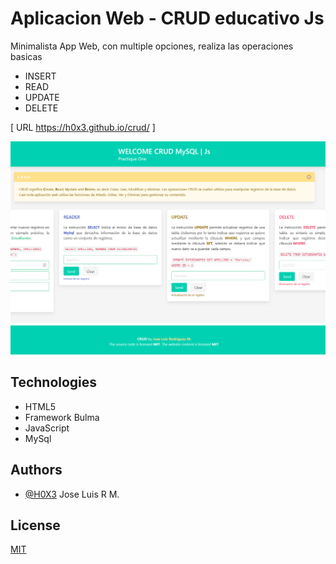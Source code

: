 
# Aplicacion Web - CRUD educativo Js

Minimalista App Web, con multiple opciones, realiza las operaciones basicas 
- INSERT
- READ
- UPDATE
- DELETE

[ URL https://h0x3.github.io/crud/ ]

![Logo](https://raw.githubusercontent.com/H0X3/crud/main/img/plantilla.PNG)


## Technologies

- HTML5
- Framework Bulma
- JavaScript
- MySql


## Authors

- [@H0X3](https://www.github.com/H0X3) Jose Luis R M.

## License

[MIT](https://choosealicense.com/licenses/mit/)